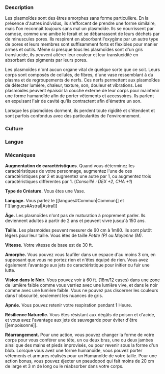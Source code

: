 ### Description

Les plasmoïdes sont des êtres amorphes sans forme particulière. En la présence d'autres individus, ils s'efforcent de prendre une forme similaire, mais l'on reconnaît toujours sans mal un plasmoïde. Ils se nourrissent par osmose, comme une amibe le ferait et se débarrassent de leurs déchets par de minuscules pores. Ils respirent en absorbant l'oxygène par un autre type de pores et leurs membres sont suffisamment forts et flexibles pour manier armes et outils. Même si presque tous les plasmoïdes sont d'un gris translucide, ils peuvent altérer leur couleur et leur translucidité en absorbant des pigments par leurs pores.

Les plasmoïdes n'ont aucun organe vital de quelque sorte que ce soit. Leurs corps sont composés de cellules, de fibres, d'une vase ressemblant à du plasma et de regroupements de nerfs. Ces nerfs permettent aux plasmoïdes de détecter lumière, chaleur, texture, son, douleur et vibrations. Les plasmoïdes peuvent épaissir la couche externe de leur corps pour maintenir une forme humanoïde afin de porter vêtements et accessoires. Ils parlent en expulsant l'air de cavité qu'ils contractent afin d'émettre un son.

Lorsque les plasmoïdes dorment, ils perdent toute rigidité et s'étendent et sont parfois confondus avec des particularités de l'environnement.

### Culture

### Langue

### Mécaniques

**Augmentation de caractéristiques**. Quand vous déterminez les caractéristiques de votre personnage, augmentez l'une de ces caractéristiques par 2 et augmentez une autre par 1, ou augmentez trois caractéristiques différentes par 1. (*Conseillé : DEX +2, CHA +1*)

**Type de Créature.** Vous êtes une Vase.

**Langage.** Vous parlez le [[langues#Commun|Commun]] et l'[[langues#Astral|Astral]]

**Âge.** Les plasmoïdes n'ont pas de maturation à proprement parler. Ils deviennent adultes à partir de 2 ans et peuvent vivre jusqu'à 150 ans.

**Taille.** Les plasmoïdes peuvent mesurer de 60 cm à 1m80. Ils sont plutôt légers pour leur taille. Vous êtes de taille _Petite (P)_ ou _Moyenne (M)_.

**Vitesse.** Votre vitesse de base est de 30 ft.

__Amorphe.__ Vous pouvez vous faufiler dans un espace d'au moins 3 cm, en supposant que vous ne portez rien et n'êtes équipé de rien. Vous avez également l'avantage aux jets de caractéristique pour initier ou fuir une lutte.

__Vision dans le Noir.__ Vous pouvez voir à 60 ft. (18m/12 cases) dans une zone de lumière faible comme vous verriez avec une lumière vive, et dans le noir comme avec une lumière faible. Vous ne pouvez pas discerner les couleurs dans l'obscurité, seulement les nuances de gris.

__Apnée.__ Vous pouvez retenir votre respiration pendant 1 Heure.

__Résilience Naturelle.__ Vous êtes résistant aux dégâts de poison et d'acide, et vous avez l'avantage aux jets de sauvegarde pour éviter d'être [[empoisonné]].

__Réarrangement.__ Pour une action, vous pouvez changer la forme de votre corps pour vous conférer une tête, un ou deux bras, une ou deux jambes ainsi que des mains et pieds improvisés, ou pour revenir sous la forme d'un blob. Lorsque vous avez une forme humanoïde, vous pouvez porter vêtements et armures réalisés pour un Humanoïde de votre taille. Pour une action bonus, vous pouvez éjecter un pseudopod qui fait moins de 20 cm de large et 3 m de long ou le réabsorber dans votre corps. 
